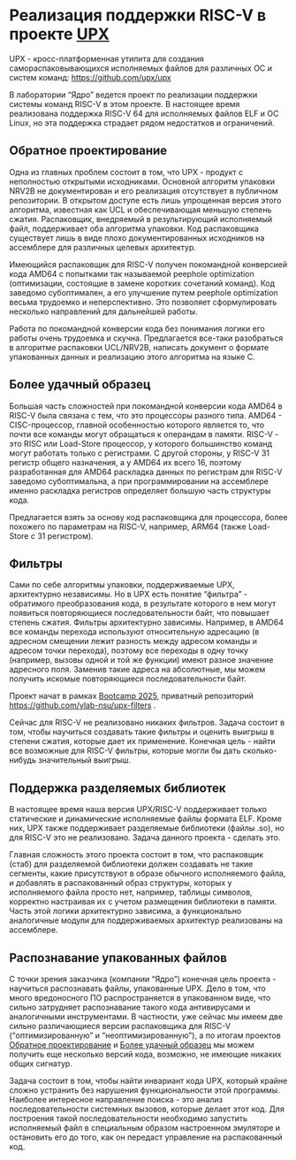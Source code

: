 # Реализация поддержки RISC-V в проекте [UPX](https://github.com/upx/upx)

UPX - кросс-платформенная утилита для создания самораспаковывающихся исполняемых файлов для различных ОС и систем команд: https://github.com/upx/upx

В лаборатории “Ядро” ведется проект по реализации поддержки системы команд RISC-V в этом проекте.
В настоящее время реализована поддержка RISC-V 64 для исполняемых файлов ELF и ОС Linux, но эта поддержка страдает рядом недостатков и ограничений.

## Обратное проектирование

Одна из главных проблем состоит в том, что UPX - продукт с неполностью открытыми исходниками.  Основной алгоритм упаковки NRV2B не документирован и его реализация отсутствует в публичном репозитории.  В открытом доступе есть лишь упрощенная версия этого алгоритма, известная как UCL и обеспечивающая меньшую степень сжатия.  Распаковщик, внедряемый в результирующий исполняемый файл, поддерживает оба алгоритма упаковки.  Код распаковщика существует лишь в виде плохо документированных исходников на ассемблере для различных целевых архитектур.  

Имеющийся распаковщик для RISC-V получен покомандной конверсией кода AMD64 c  попытками так называемой peephole optimization (оптимизации, состоящие в замене коротких сочетаний команд).  Код заведомо субоптимален, а его улучшение путем peephole optimization весьма трудоемко и неперспективно.  Это позволяет сформулировать несколько направлений для дальнейшей работы.

Работа по покомандной конверсии кода без понимания логики его работы очень трудоемка и скучна. Предлагается все-таки разобраться в алгоритме распаковки UCL/NRV2B, написать документ о формате упакованных данных и реализацию этого алгоритма на языке C.

## Более удачный образец

Большая часть сложностей при покомандной конверсии кода AMD64 в RISC-V была связана с тем, что это процессоры разного типа.  AMD64 - CISC-процессор, главной особенностью которого является то, что почти все команды могут обращаться к операндам в памяти.  RISC-V - это RISC или Load-Store процессор, у которого большинство команд могут работать только с регистрами.  С другой стороны, у RISC-V 31 регистр общего назначения, а у AMD64 их всего 16, поэтому разработанная для AMD64 раскладка данных по регистрам для RISC-V заведомо субоптимальна, а при программировании на ассемблере именно раскладка регистров определяет большую часть структуры кода.

Предлагается взять за основу код распаковщика для процессора, более похожего по параметрам на RISC-V, например, ARM64 (также Load-Store с 31 регистром).

## Фильтры

Сами по себе алгоритмы упаковки, поддерживаемые UPX, архитектурно независимы.  Но в UPX есть понятие “фильтра” - обратимого преобразования кода, в результате которого в нем могут появиться повторяющиеся последовательности байт, что повышает степень сжатия.  Фильтры архитектурно зависимы.  Например, в AMD64 все команды перехода используют относительную адресацию (в адресном смещении лежит разность между адресом команды и адресом точки перехода), поэтому все переходы в одну точку (например, вызовы одной и той же функции) имеют разное значение адресного поля.  Заменив такие адреса на абсолютные, мы можем получить искомые повторяющиеся последовательности байт.

Проект начат в рамках [Bootcamp 2025](https://github.com/ylab-nsu#bootcamp-2025), приватный репозиторий https://github.com/ylab-nsu/upx-filters .

Сейчас для RISC-V не реализовано никаких фильтров.  Задача состоит в том, чтобы научиться создавать такие фильтры и оценить выигрыш в степени сжатия, которые дает их применение.  Конечная цель - найти все возможные для RISC-V фильтры, которые могли бы дать сколько-нибудь значительный выигрыш.

## Поддержка разделяемых библиотек

В настоящее время наша версия UPX/RISC-V поддерживает только статические и динамические исполняемые файлы формата ELF.  Кроме них, UPX также поддерживает разделяемые библиотеки (файлы .so), но для RISC-V это не реализовано.  Задача данного проекта - сделать это.

Главная сложность этого проекта состоит в том, что распаковщик (стаб) для разделяемой библиотеки должен создавать не такие сегменты, какие присутствуют в образе обычного исполняемого файла, и добавлять в распакованный образ структуры, которых у исполняемого файла просто нет, например, таблицы символов, корректно настраивая их с учетом размещения библиотеки в памяти.  Часть этой логики архитектурно зависима, а функционально аналогичные модули для поддерживаемых архитектур реализованы на ассемблере.

## Распознавание упакованных файлов

С точки зрения заказчика (компании “Ядро”) конечная цель проекта - научиться распознавать файлы, упакованные UPX.  Дело в том, что много вредоносного ПО распространяется в упакованном виде, что сильно затрудняет распознавание такого кода антивирусами и аналогичными инструментами.  В частности, уже сейчас мы имеем две сильно различающиеся версии распаковщика для RISC-V (“оптимизированную” и “неоптимизированную”), а по итогам проектов [Обратное проектирование](#Обратное-проектирование) и [Более удачный образец](#Более-удачный-образец) мы можем получить еще несколько версий кода, возможно, не имеющие никаких общих сигнатур.

Задача состоит в том, чтобы найти инвариант кода UPX, который крайне сложно устранить без нарушения функциональности этой программы.  Наиболее интересное направление поиска - это анализ последовательности системных вызовов, которые делает этот код.  Для построения такой последовательности необходимо запустить исполняемый файл в специальным образом настроенном эмуляторе и остановить его до того, как он передаст управление на распакованный код.



